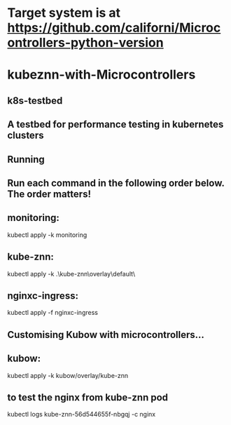 
# Target system is at https://github.com/californi/Microcontrollers-python-version 
# kubeznn-with-Microcontrollers

## k8s-testbed
## A testbed for performance testing in kubernetes clusters

## Running
## Run each command in the following order below. The order matters!

## monitoring: 
kubectl apply -k monitoring
## kube-znn: 
kubectl apply -k .\kube-znn\overlay\default\
## nginxc-ingress: 
kubectl apply -f nginxc-ingress

## Customising Kubow with microcontrollers...
## kubow: 
kubectl apply -k kubow/overlay/kube-znn


## to test the nginx from kube-znn pod
kubectl logs kube-znn-56d544655f-nbgqj -c nginx